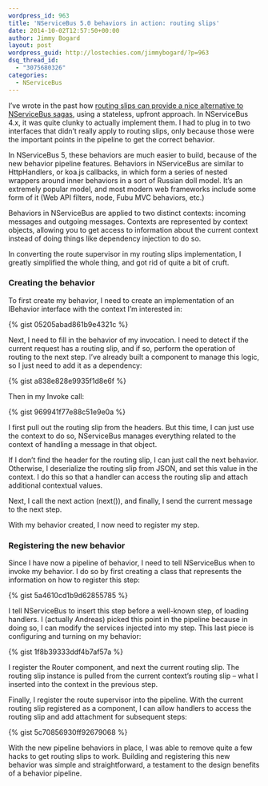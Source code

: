 ```yaml
---
wordpress_id: 963
title: 'NServiceBus 5.0 behaviors in action: routing slips'
date: 2014-10-02T12:57:50+00:00
author: Jimmy Bogard
layout: post
wordpress_guid: http://lostechies.com/jimmybogard/?p=963
dsq_thread_id:
  - "3075680326"
categories:
  - NServiceBus
---
```

I’ve wrote in the past how [routing slips can provide a nice alternative to NServiceBus sagas](https://lostechies.com/jimmybogard/2013/04/26/saga-alternatives-routing-slips/), using a stateless, upfront approach. In NServiceBus 4.x, it was quite clunky to actually implement them. I had to plug in to two interfaces that didn’t really apply to routing slips, only because those were the important points in the pipeline to get the correct behavior.

In NServiceBus 5, these behaviors are much easier to build, because of the new behavior pipeline features. Behaviors in NServiceBus are similar to HttpHandlers, or koa.js callbacks, in which form a series of nested wrappers around inner behaviors in a sort of Russian doll model. It’s an extremely popular model, and most modern web frameworks include some form of it (Web API filters, node, Fubu MVC behaviors, etc.)

Behaviors in NServiceBus are applied to two distinct contexts: incoming messages and outgoing messages. Contexts are represented by context objects, allowing you to get access to information about the current context instead of doing things like dependency injection to do so.

In converting the route supervisor in my routing slips implementation, I greatly simplified the whole thing, and got rid of quite a bit of cruft.

### Creating the behavior

To first create my behavior, I need to create an implementation of an IBehavior interface with the context I’m interested in:

{% gist 05205abad861b9e4321c %}

Next, I need to fill in the behavior of my invocation. I need to detect if the current request has a routing slip, and if so, perform the operation of routing to the next step. I’ve already built a component to manage this logic, so I just need to add it as a dependency:

{% gist a838e828e9935f1d8e6f %}

Then in my Invoke call:

{% gist 969941f77e88c51e9e0a %}

I first pull out the routing slip from the headers. But this time, I can just use the context to do so, NServiceBus manages everything related to the context of handling a message in that object.

If I don’t find the header for the routing slip, I can just call the next behavior. Otherwise, I deserialize the routing slip from JSON, and set this value in the context. I do this so that a handler can access the routing slip and attach additional contextual values.

Next, I call the next action (next()), and finally, I send the current message to the next step.

With my behavior created, I now need to register my step.

### Registering the new behavior

Since I have now a pipeline of behavior, I need to tell NServiceBus when to invoke my behavior. I do so by first creating a class that represents the information on how to register this step:

{% gist 5a4610cd1b9d62855785 %}

I tell NServiceBus to insert this step before a well-known step, of loading handlers. I (actually Andreas) picked this point in the pipeline because in doing so, I can modify the services injected into my step. This last piece is configuring and turning on my behavior:

{% gist 1f8b39333ddf4b7af57a %}

I register the Router component, and next the current routing slip. The routing slip instance is pulled from the current context’s routing slip – what I inserted into the context in the previous step.

Finally, I register the route supervisor into the pipeline. With the current routing slip registered as a component, I can allow handlers to access the routing slip and add attachment for subsequent steps:

{% gist 5c70856930ff92679068 %}

With the new pipeline behaviors in place, I was able to remove quite a few hacks to get routing slips to work. Building and registering this new behavior was simple and straightforward, a testament to the design benefits of a behavior pipeline.